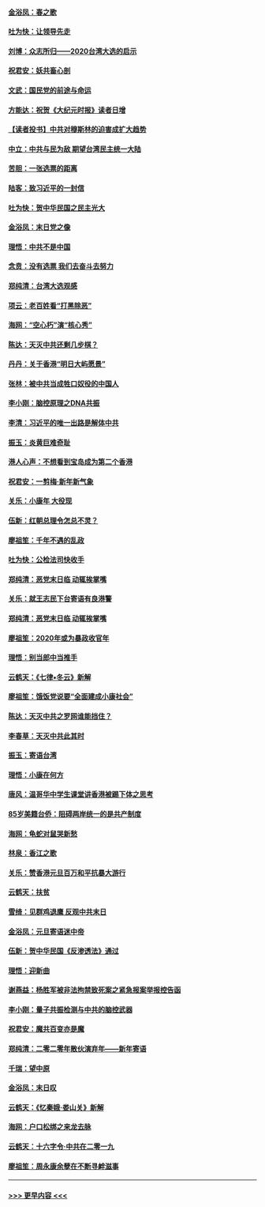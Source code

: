 #### [金浴凤：春之歌](../pages/nsc993/n11797687.md?t=01162211) 
#### [吐为快：让领导先走](../pages/nsc993/n11797512.md?t=01162211) 
#### [刘博：众志所归——2020台湾大选的启示](../pages/nsc993/n11796878.md?t=01162211) 
#### [祝君安：妖共畜心剖](../pages/nsc993/n11794273.md?t=01162211) 
#### [文武：国民党的前途与命运](../pages/nsc993/n11794198.md?t=01162211) 
#### [方能达：祝贺《大纪元时报》读者日增](../pages/nsc993/n11793807.md?t=01162211) 
#### [【读者投书】中共对穆斯林的迫害成扩大趋势](../pages/nsc993/n11791371.md?t=01162211) 
#### [中立：中共与民为敌 期望台湾民主统一大陆](../pages/nsc993/n11790392.md?t=01162211) 
#### [苦胆：一张选票的距离](../pages/nsc993/n11788914.md?t=01162211) 
#### [陆客：致习近平的一封信](../pages/nsc993/n11788867.md?t=01162211) 
#### [吐为快：贺中华民国之民主光大](../pages/nsc993/n11788618.md?t=01162211) 
#### [金浴凤：末日党之像](../pages/nsc993/n11787475.md?t=01162211) 
#### [理悟：中共不是中国](../pages/nsc993/n11787463.md?t=01162211) 
#### [念贲：没有选票  我们去奋斗去努力](../pages/nsc993/n11787398.md?t=01162211) 
#### [郑纯清：台湾大选观感](../pages/nsc993/n11786210.md?t=01162211) 
#### [项云：老百姓看“打黑除恶”](../pages/nsc993/n11785398.md?t=01162211) 
#### [海网：“空心朽”演“核心秀”](../pages/nsc993/n11783874.md?t=01162211) 
#### [陈达：天灭中共还剩几步棋？](../pages/nsc993/n11783719.md?t=01162211) 
#### [丹丹：关于香港“明日大屿愿景”](../pages/nsc993/n11783273.md?t=01162211) 
#### [张林：被中共当成牲口奴役的中国人](../pages/nsc993/n11782397.md?t=01162211) 
#### [李小刚：脑控原理之DNA共振](../pages/nsc993/n11780962.md?t=01162211) 
#### [李清：习近平的唯一出路是解体中共](../pages/nsc993/n11780866.md?t=01162211) 
#### [振玉：炎黄巨难奇耻](../pages/nsc993/n11779632.md?t=01162211) 
#### [港人心声：不想看到宝岛成为第二个香港](../pages/nsc993/n11778817.md?t=01162211) 
#### [祝君安：一剪梅‧新年新气象](../pages/nsc993/n11776340.md?t=01162211) 
#### [关乐：小康年 大役现](../pages/nsc993/n11774213.md?t=01162211) 
#### [伍新：红朝总理令怎总不灵？](../pages/nsc993/n11770813.md?t=01162211) 
#### [廖祖笙：千年不遇的乱政](../pages/nsc993/n11770373.md?t=01162211) 
#### [吐为快：公检法司快收手](../pages/nsc993/n11770359.md?t=01162211) 
#### [郑纯清：恶党末日临 动辄挨掌嘴](../pages/nsc993/n11769912.md?t=01162211) 
#### [关乐：就王志民下台寄语有良港警](../pages/nsc993/n11769903.md?t=01162211) 
#### [郑纯清：恶党末日临 动辄挨掌嘴](../pages/nsc993/n11769356.md?t=01162211) 
#### [廖祖笙：2020年或为暴政收官年](../pages/nsc993/n11768216.md?t=01162211) 
#### [理悟：别当郎中当推手](../pages/nsc993/n11768243.md?t=01162211) 
#### [云鹤天：《七律▪冬云》新解](../pages/nsc993/n11768204.md?t=01162211) 
#### [廖祖笙：饿饭党说要“全面建成小康社会”](../pages/nsc993/n11767482.md?t=01162211) 
#### [陈达：天灭中共之罗网谁能挡住？](../pages/nsc993/n11767465.md?t=01162211) 
#### [李春草：天灭中共此其时](../pages/nsc993/n11767452.md?t=01162211) 
#### [振玉：寄语台湾](../pages/nsc993/n11767432.md?t=01162211) 
#### [理悟：小康在何方](../pages/nsc993/n11767394.md?t=01162211) 
#### [唐风：温哥华中学生课堂讲香港被踢下体之思考](../pages/nsc993/n11766848.md?t=01162211) 
#### [85岁美籍台侨：阻碍两岸统一的是共产制度](../pages/nsc993/n11765043.md?t=01162211) 
#### [海网：龟蛇对鼠哭新愁](../pages/nsc993/n11764895.md?t=01162211) 
#### [林泉：香江之歌](../pages/nsc993/n11764415.md?t=01162211) 
#### [关乐：赞香港元旦百万和平抗暴大游行](../pages/nsc993/n11764382.md?t=01162211) 
#### [云鹤天：扶贫](../pages/nsc993/n11764245.md?t=01162211) 
#### [雪绮：见群鸡退鹰  反观中共末日](../pages/nsc993/n11762112.md?t=01162211) 
#### [金浴凤：元旦寄语迷中帝](../pages/nsc993/n11761788.md?t=01162211) 
#### [伍新：贺中华民国《反渗透法》通过](../pages/nsc993/n11761994.md?t=01162211) 
#### [理悟：迎新曲](../pages/nsc993/n11761152.md?t=01162211) 
#### [谢燕益：杨胜军被非法拘禁致死案之紧急报案举报控告函](../pages/nsc993/n11756134.md?t=01162211) 
#### [李小刚：量子共振检测与中共的脑控武器](../pages/nsc993/n11754518.md?t=01162211) 
#### [祝君安：魔共百变亦是魔](../pages/nsc993/n11754469.md?t=01162211) 
#### [郑纯清：二零二零年散伙演弃年——新年寄语](../pages/nsc993/n11754195.md?t=01162211) 
#### [千瑞：望中原](../pages/nsc993/n11754159.md?t=01162211) 
#### [金浴凤：末日叹](../pages/nsc993/n11752359.md?t=01162211) 
#### [云鹤天：《忆秦娥‧娄山关》新解](../pages/nsc993/n11752348.md?t=01162211) 
#### [海网：户口松绑之来龙去脉](../pages/nsc993/n11752328.md?t=01162211) 
#### [云鹤天：十六字令‧中共在二零一九](../pages/nsc993/n11752305.md?t=01162211) 
#### [廖祖笙：周永康余孽在不断寻衅滋事](../pages/nsc993/n11751013.md?t=01162211) 

----
#### [ >>> 更早内容 <<< ](../indexes/nsc993-earlier.md)
